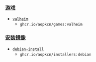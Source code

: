 ### [游戏](/games)
* [`valheim`](/games/valheim)
  * `ghcr.io/aopkcn/games:valheim`
	
### [安装镜像](/installers)

* [`debian-install`](/installers/debian)
  * `ghcr.io/aopkcn/installers:debian`